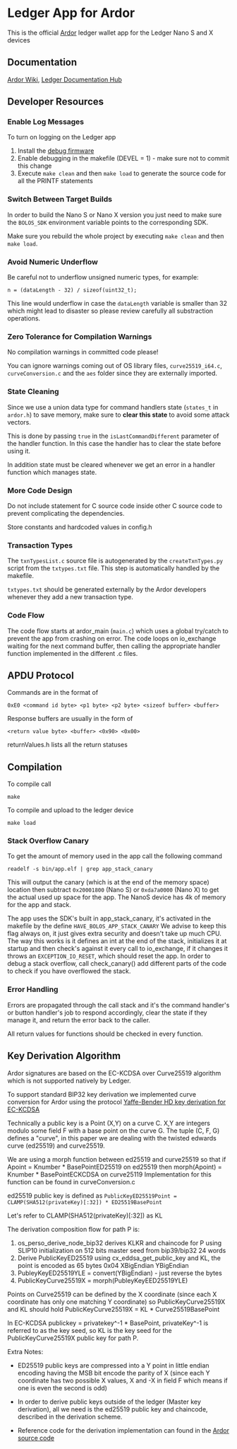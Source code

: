 # Ledger App for Ardor

This is the official [Ardor](https://www.jelurida.com/ardor) ledger wallet app for the Ledger Nano S and X devices

## Documentation

[Ardor Wiki](https://ardordocs.jelurida.com/Connect_Ledger_Nano_S_to_your_Ardor_Wallet), [Ledger Documentation Hub](https://ledger.readthedocs.io/en/latest/)

## Developer Resources 

### Enable Log Messages

To turn on logging on the Ledger app
1. Install the [debug firmware](https://ledger.readthedocs.io/en/latest/userspace/debugging.html)
2. Enable debugging in the makefile (DEVEL = 1) - make sure not to commit this change
3. Execute `make clean` and then `make load` to generate the source code for all the PRINTF statements

### Switch Between Target Builds

In order to build the Nano S or Nano X version you just need to make sure the `BOLOS_SDK` environment variable points to the corresponding SDK.

Make sure you rebuild the whole project by executing `make clean` and then `make load`.

### Avoid Numeric Underflow

Be careful not to underflow unsigned numeric types, for example:

`n = (dataLength - 32) / sizeof(uint32_t);`

This line would underflow in case the `dataLength` variable is smaller than 32 which might lead to disaster
so please review carefully all substraction operations.

### Zero Tolerance for Compilation Warnings

No compilation warnings in committed code please! 

You can ignore warnings coming out of OS library files, `curve25519_i64.c`, `curveConversion.c` and the `aes` folder
since they are externally imported.

### State Cleaning

Since we use a union data type for command handlers state (`states_t` in `ardor.h`) to save memory, make sure to **clear this state**
to avoid some attack vectors. 

This is done by passing `true` in the `isLastCommandDifferent` parameter of the handler function. In this case the handler has 
to clear the state before using it.

In addition state must be cleared whenever we get an error in a handler function which manages state.

### More Code Design

Do not include statement for C source code inside other C source code to prevent complicating the dependencies.

Store constants and hardcoded values in config.h

### Transaction Types

The `txnTypesList.c` source file is autogenerated by the `createTxnTypes.py` script from the `txtypes.txt` file. This step is automatically handled by the makefile.

`txtypes.txt` should be generated externally by the Ardor developers whenever they add a new transaction type.

### Code Flow

The code flow starts at ardor_main (`main.c`) which uses a global try/catch to prevent the app from crashing on error. 
The code loops on io_exchange waiting for the next command buffer, then calling the appropriate handler function 
implemented in the different .c files.

## APDU Protocol

Commands are in the format of

    0xE0 <command id byte> <p1 byte> <p2 byte> <sizeof buffer> <buffer>

Response buffers are usually in the form of

    <return value byte> <buffer> <0x90> <0x00>

returnValues.h lists all the return statuses

## Compilation

To compile call

	make

To compile and upload to the ledger device

	make load

### Stack Overflow Canary

To get the amount of memory used in the app call the following command

    readelf -s bin/app.elf | grep app_stack_canary 

This will output the canary (which is at the end of the memory space) location then subtract `0x20001800` (Nano S) or
`0xda7a0000` (Nano X) to get the actual used up space for the app. 
The NanoS device has 4k of memory for the app and stack.

The app uses the SDK's built in app_stack_canary, it's activated in the makefile by the define `HAVE_BOLOS_APP_STACK_CANARY`
We advise to keep this flag always on, it just gives extra security and doesn't take up much CPU.
The way this works is it defines an int at the end of the stack, initializes it at startup and then check's against it every 
call to io_exchange, if it changes it throws an `EXCEPTION_IO_RESET`, which should reset the app.
In order to debug a stack overflow, call check_canary() add different parts of the code to check if you have overflowed the stack.

### Error Handling

Errors are propagated through the call stack and it's the command handler's or button handler's job to respond accordingly,
clear the state if they manage it, and return the error back to the caller.

All return values for functions should be checked in every function.

## Key Derivation Algorithm

Ardor signatures are based on the EC-KCDSA over Curve25519 algorithm which is not supported natively by Ledger.

To support standard BIP32 key derivation we implemented curve conversion for Ardor using the protocol 
[Yaffe-Bender HD key derivation for EC-KCDSA](https://www.jelurida.com/sites/default/files/kcdsa.pdf)

Technically a public key is a Point (X,Y) on a curve C. X,Y are integers modulo some field F with a base point on the curve G.
The tuple (C, F, G) defines a "curve", in this paper we are dealing with the twisted edwards curve (ed25519) and curve25519.

We are using a morph function between ed25519 and curve25519 so that if Apoint = Knumber * BasePointED25519 on ed25519 then 
morph(Apoint) = Knumber * BasePointECKCDSA on curve25119
Implementation for this function can be found in curveConversion.c

ed25519 public key is defined as `PublicKeyED25519Point = CLAMP(SHA512(privateKey)[:32]) * ED25519BasePoint`

Let's refer to CLAMP(SHA512(privateKey)[:32]) as KL

The derivation composition flow for path P is:

1. os_perso_derive_node_bip32 derives KLKR and chaincode for P using SLIP10 initialization on 512 bits master seed from bip39/bip32 24 words
2. Derive PublicKeyED25519 using cx_eddsa_get_public_key and KL, the point is encoded as 65 bytes 0x04 XBigEndian YBigEndian
3. PubleyKeyED25519YLE = convert(YBigEndian) - just reverse the bytes
4. PublicKeyCurve25519X = morph(PubleyKeyEED25519YLE)

Points on Curve25519 can be defined by the X coordinate (since each X coordinate has only one matching Y coordinate) 
so PublicKeyCurve25519X and KL should hold PublicKeyCurve25519X = KL * Curve25519BasePoint

In EC-KCDSA publickey = privatekey^-1 * BasePoint, privateKey^-1 is referred to as the key seed, so KL is the key seed for the PublicKeyCurve25519X public key for path P.

Extra Notes:

* ED25519 public keys are compressed into a Y point in little endian encoding having the MSB bit encode the parity of X (since each Y coordinate has two possible X values, X and -X in field F which means if one is even the second is odd)

* In order to derive public keys outside of the ledger (Master key derivation), all we need is the ed25519 public key and chaincode, described in the derivation scheme.

* Reference code for the derivation implementation can found in the [Ardor source code](https://bitbucket.org/Jelurida/ardor/src/master/)